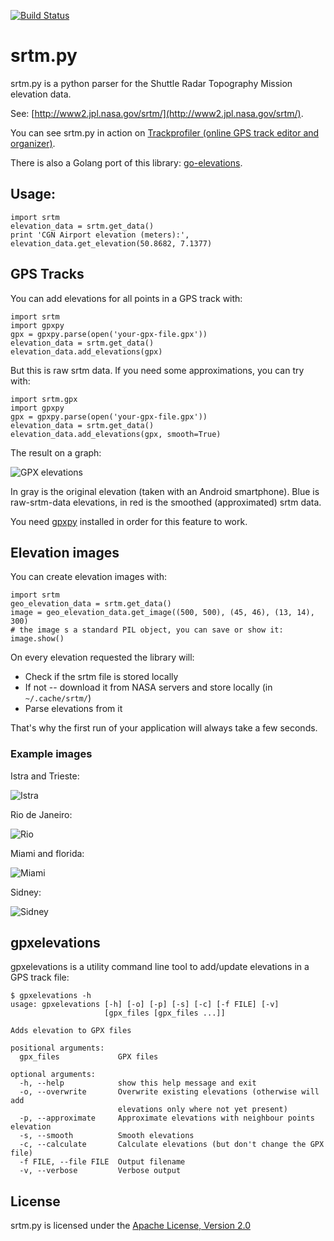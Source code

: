 [![Build Status](https://travis-ci.org/tkrajina/srtm.py.svg?branch=master)](https://travis-ci.org/tkrajina/srtm.py)

# srtm.py

srtm.py is a python parser for the Shuttle Radar Topography Mission elevation data.

See: [http://www2.jpl.nasa.gov/srtm/](http://www2.jpl.nasa.gov/srtm/).

You can see srtm.py in action on [Trackprofiler (online GPS track editor and organizer)](http://www.trackprofiler.com).

There is also a Golang port of this library: [go-elevations](https://github.com/tkrajina/go-elevations).

## Usage:

    import srtm
    elevation_data = srtm.get_data()
    print 'CGN Airport elevation (meters):', elevation_data.get_elevation(50.8682, 7.1377)

## GPS Tracks

You can add elevations for all points in a GPS track with:

    import srtm
    import gpxpy
    gpx = gpxpy.parse(open('your-gpx-file.gpx'))
    elevation_data = srtm.get_data()
    elevation_data.add_elevations(gpx)

But this is raw srtm data. If you need some approximations, you can try with:

    import srtm.gpx
    import gpxpy
    gpx = gpxpy.parse(open('your-gpx-file.gpx'))
    elevation_data = srtm.get_data()
    elevation_data.add_elevations(gpx, smooth=True)

The result on a graph:

![GPX elevations](http://tkrajina.github.io/srtm.py/gpx_elevations.png)

In gray is the original elevation (taken with an Android smartphone).
Blue is raw-srtm-data elevations, in red is the smoothed (approximated) srtm data.

You need [gpxpy](http://github.com/tkrajina/gpxpy) installed in order for this feature to work.

## Elevation images

You can create elevation images with:

    import srtm
    geo_elevation_data = srtm.get_data()
    image = geo_elevation_data.get_image((500, 500), (45, 46), (13, 14), 300)
    # the image s a standard PIL object, you can save or show it:
    image.show()

On every elevation requested the library will:

 * Check if the srtm file is stored locally
 * If not -- download it from NASA servers and store locally (in `~/.cache/srtm/`)
 * Parse elevations from it

That's why the first run of your application will always take a few seconds.

### Example images

Istra and Trieste:

![Istra](http://tkrajina.github.io/srtm.py/istra.png)

Rio de Janeiro:

![Rio](http://tkrajina.github.io/srtm.py/rio.png)

Miami and florida:

![Miami](http://tkrajina.github.io/srtm.py/miami.png)

Sidney:

![Sidney](http://tkrajina.github.io/srtm.py/sidney.png)

## gpxelevations

gpxelevations is a utility command line tool to add/update elevations in a GPS track file:

    $ gpxelevations -h
    usage: gpxelevations [-h] [-o] [-p] [-s] [-c] [-f FILE] [-v]
                         [gpx_files [gpx_files ...]]

    Adds elevation to GPX files

    positional arguments:
      gpx_files             GPX files

    optional arguments:
      -h, --help            show this help message and exit
      -o, --overwrite       Overwrite existing elevations (otherwise will add
                            elevations only where not yet present)
      -p, --approximate     Approximate elevations with neighbour points elevation
      -s, --smooth          Smooth elevations
      -c, --calculate       Calculate elevations (but don't change the GPX file)
      -f FILE, --file FILE  Output filename
      -v, --verbose         Verbose output

## License

srtm.py is licensed under the [Apache License, Version 2.0](http://www.apache.org/licenses/LICENSE-2.0)
